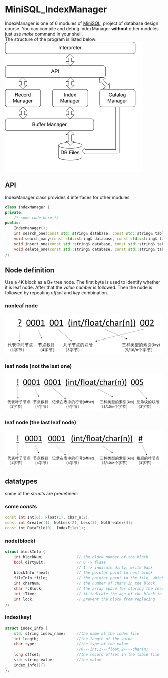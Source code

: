 # MiniSQL_IndexManager
IndexManager is one of 6 modules of <a title="our whole project" href="https://github.com/2015DatabaseDesign/MiniDB" target="_blank">MiniSQL</a>, project of database design course. You can compile and debug IndexManager **without** other modules just use *make* command in your shell. <br/>
The structure of the program is listed below:<br/>
<img src="https://github.com/bingzhangdai/MiniSQL_IndexManager/blob/master/doc/overall.png" alt="structure" align=center /><br/>

## API
IndexManager class provides 4 interfaces for other modules<br/>

```cpp
class IndexManager {
private:
    /* some code here */
public:
    IndexManager();
    int search_one(const std::string& database, const std::string& table_name, struct index_info& inform);
    void search_many(const std::string& database, const std::string& table_name, int type, struct index_info& inform, std::vector<int>& container);
    void insert_one(const std::string& database, const std::string& table_name, struct index_info& inform);
    void delete_one(const std::string& database, const std::string& table_name, struct index_info& inform);
};
```
## Node definition
Use a 4K block as a B+ tree node. The first byte is used to identify whether it is leaf node. After that the *value number* is followed. Then the node is followed by repeating *offset* and *key* combination.<br/>
### nonleaf node
![](https://github.com/bingzhangdai/MiniSQL_IndexManager/blob/master/doc/innode.png)<br/>
### leaf node (not the last one)
![](https://github.com/bingzhangdai/MiniSQL_IndexManager/blob/master/doc/leafnode0.png)<br/>
### leaf node (the last leaf node)
![](https://github.com/bingzhangdai/MiniSQL_IndexManager/blob/master/doc/leafnode1.png)<br/>

## datatypes
some of the *struct*s are predefined:<br/>
### some *const*s
```cpp
const int Int(0), Float(1), Char_n(2);
const int Greater(1), NotLess(2), Less(3), NotGreater(4);
const int DataFile(0), IndexFile(1);
```
### node(block)
```cpp
struct blockInfo {
    int blockNum;               // the block number of the block
    bool dirtyBit;              // 0 -> flase
                                // 1 -> indicate dirty, write back
    blockInfo *next;            // the pointer point to next block 
    fileInfo *file;             // the pointer point to the file, which the block belongs to
    int charNum;                // the number of chars in the block
    char *cBlock;               // the array space for storing the records in the block in buffer
    int iTime;                  // it indicate the age of the block in use 
    int lock;                   // prevent the block from replacing
};
```
### index(key)
```cpp
struct index_info {
    std::string index_name;     //the name of the index file
    int length;                 //the length of the value
    char type;                  //the type of the value
                                //0---int,1---float,2----char(n)    
    long offset;                //the record offset in the table file
    std::string value;          //the value
    index_info(){}
};
```




